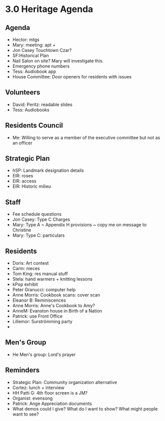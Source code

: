 # 3.0 Heritage Agenda

## Agenda

* Hector: mtgs
* Mary: meeting: apt +
* Jon Casey Touchtown Czar?
* SF:Historical Plan
* Nail Salon on site? Mary will investigate this.
* Emergency phone numbers
* Tess: Audiobook app
* House Committee: Door openers for residents with issues


## Volunteers

* David: Peritz: readable slides
* Tess: Audiobooks

## Residents Council

* Me: Willing to serve as a member of the executive committee but not as an officer


## Strategic Plan

* hSP: Landmark designation details
* EIR: roses
* EIR: access
* EIR: Historic milieu

## Staff

* Fee schedule questions
* Jon Casey: Type C Charges
* Mary: Type A ~ Appendix H provisions ~ copy me on message to Christine
* Mary: Type C: particulars

## Residents

* Doris: Art contest
* Carm: nieces
* Tom King: res manual stuff
* Stela: hand warmers + knitting lessons
* kPop exhibit
* Peter Granucci: computer help
* Anne Morris: Cookbook scans: cover scan
* Eleanor B: Reminiscences
* Anne Morris: Anne's Cookbook to Amy?
* AnneM: Evanston house in Birth of a Nation
* Patrick: use Front Office
* Lillemor: Surströmming party
*

## Men's Group

* He Men's group: Lord's prayer

## Reminders

* Strategic Plan: Community organization alternative
* Cortez: lunch + interview
* HH Patti G: 4th floor screen is a JM?
* Organist: evensong
* Patrick: Ange Appreciation documents
* What demos could I give? What do I want to show? What might people want to see?


